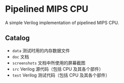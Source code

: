 # Pipelined MIPS CPU

A simple Verilog implementation of pipelined MIPS CPU.

## Catalog

* `data` 测试时用的内存数据文件
* `doc` 文档
* `screenshots` 文档中所使用的屏幕截图
* `src` Verilog 源代码（包括 CPU 及其各个部件）
* `test` Verilog 测试代码（包括 CPU 及其各个部件）

